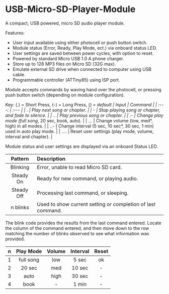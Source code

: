 # USB-Micro-SD-Player-Module
A compact, USB powered, micro SD audio player module.

Features:
 - User input available using either photocell or push button switch.
 - Module status (Error, Ready, Play Mode, ect.) via onboard status LED.
 - User settings are saved between power cycles, with option to reset.
 - Powered by standard Micro USB 1.0 A phone charger.
 - Store up to 128 MP3 files on Micro SD (32G max).
 - Emulate external SD drive when connected to computer using USB cable.
 - Programmable controller (ATTiny85) using ISP port.
 
Module accepts commands by waving hand over the photocell, or pressing push button switch (depending on module configuration).

Key: (.) = Short Press, (-) = Long Press, (*) = default
| Input | Command |
| :---: | :--- |
| . | Play next song or chapter. |
| - | Stop playing song or chapter, and fade to silence. |
| .. | Play previous song or chapter. |
| .- | Change play mode (full song*, 20 sec, book, auto). |
| ... | Change volume (low, med*, high) in all modes. |
| ..- | Change interval (5 sec, 10 sec*, 30 sec, 1 min) used in auto play mode. |
| .... | Reset user settings (play mode, volume, interval and chapter). |

Module status and user settings are displayed via an onboard Status LED.

| Pattern | Description |
| :---: | :--- |
| Blinking | Error, unable to read Micro SD card. |
| Steady On | Ready for new command, or playing audio. |
| Steady Off | Processing last command, or sleeping. |
| n blinks | Used to show current setting or completion of last command. |

The blink code provides the results from the last command entered. Locate the column of the command entered, and then move down to the row matching the number of blinks observed to see what information was provided.

| n | Play Mode | Volume | Interval | Reset |
| :---: | :---: |  :---: | :---: | :---: |
| 1 | full song | low | 5 sec | ok |
| 2 | 20 sec | med | 10 sec | - |
| 3 | auto | high | 30 sec | - |
| 4 | book | - | 1 min | - |
